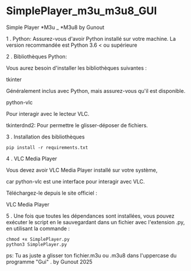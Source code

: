 # SimplePlayer_m3u_m3u8_GUI

Simple Player *M3u _ *M3u8 by Gunout

1 . Python:
Assurez-vous d'avoir Python installé sur votre machine. 
La version recommandée est Python 3.6 < ou supérieure

2 . Bibliothèques Python:

Vous aurez besoin d'installer les bibliothèques suivantes :

  tkinter 

Généralement inclus avec Python, mais assurez-vous qu'il est disponible.

  python-vlc 

Pour interagir avec le lecteur VLC.

  tkinterdnd2: Pour permettre le glisser-déposer de fichiers.
  
3 . Installation des bibliothèques

    pip install -r requirements.txt


4 . VLC Media Player

Vous devez avoir VLC Media Player installé sur votre système, 

car python-vlc est une interface pour interagir avec VLC. 

Téléchargez-le depuis le site officiel :

VLC Media Player

5 . Une fois que toutes les dépendances sont installées, vous pouvez exécuter le script en le sauvegardant dans un fichier avec l'extension .py, en utilisant la commande :

    chmod +x SimplePlayer.py
    python3 SimplePlayer.py

ps: Tu as juste a glisser ton fichier.m3u ou .m3u8 dans l'uppercase du programme "Gui" . by Gunout 2025
